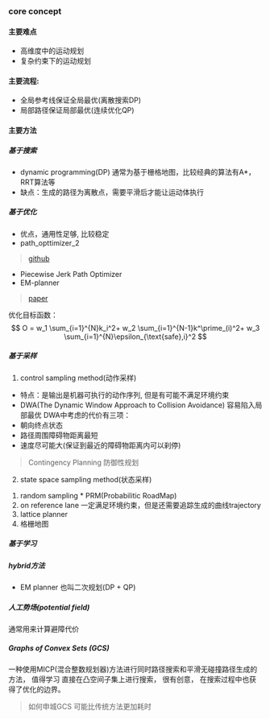 ### core concept
#### 主要难点
- 高维度中的运动规划
- 复杂约束下的运动规划

#### 主要流程:
- 全局参考线保证全局最优(离散搜索DP)
- 局部路径保证局部最优(连续优化QP)


#### 主要方法
##### 基于搜索
- dynamic programming(DP)
通常为基于栅格地图，比较经典的算法有A*， RRT算法等
- 缺点：生成的路径为离散点，需要平滑后才能让运动体执行
##### 基于优化
- 优点，通用性足够, 比较稳定
- path_opttimizer_2
> [github](https://github.com/LiJiangnanBit/path_optimizer_2)
- Piecewise Jerk Path Optimizer
- EM-planner
> [paper]()

优化目标函数：
$$
O = w_1 \sum_{i=1}^{N}k_i^2+ w_2 \sum_{i=1}^{N-1}k^\prime_(i)^2+ w_3 \sum_{i=1}^{N}\epsilon_{\text{safe},i}^2
$$
##### 基于采样
1. control sampling method(动作采样)
- 特点：是输出是机器可执行的动作序列, 但是有可能不满足环境约束
- DWA(The Dynamic Window Approach to Collision Avoidance)
容易陷入局部最优
DWA中考虑的代价有三项：
- 朝向终点状态
- 路径周围障碍物距离最短
- 速度尽可能大(保证到最近的障碍物距离内可以刹停)

> Contingency Planning 防御性规划

2. state space sampling method(状态采样)
1) random sampling
		* PRM(Probabilitic RoadMap)
2) on reference lane
一定满足环境约束，但是还需要追踪生成的曲线trajectory
3) lattice planner
4) 格栅地图


##### 基于学习

##### hybrid方法
- EM planner
也叫二次规划(DP + QP)

##### 人工势场(potential field)
通常用来计算避障代价

##### Graphs of Convex Sets (GCS)
一种使用MICP(混合整数规划器)方法进行同时路径搜索和平滑无碰撞路径生成的方法， 值得学习
直接在凸空间子集上进行搜索， 很有创意， 在搜索过程中也获得了优化的边界。
> 如何申城GCS
> 可能比传统方法更加耗时